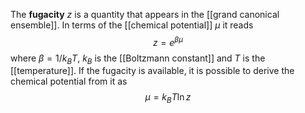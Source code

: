 The **fugacity** $z$ is a quantity that appears in the [[grand canonical ensemble]]. In terms of the [[chemical potential]] $\mu$ it reads
$$z=e^{\beta \mu}$$
where $\beta=1/k_{B}T$, $k_{B}$ is the [[Boltzmann constant]] and $T$ is the [[temperature]]. If the fugacity is available, it is possible to derive the chemical potential from it as
$$\mu=k_{B}T\ln z$$